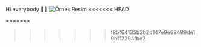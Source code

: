 Hi everybody 🙋‍♀️
<img src="https://datascientest.com/en/files/2024/06/Python-Variables-1024x585.jpg" alt="Örnek Resim"/>
<<<<<<< HEAD

=======
>>>>>>> f85f64135b3b2d147e9e68489de19bff2294fbe2
